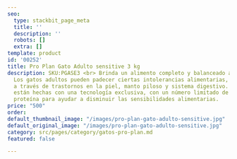 ```yaml
---
seo:
  type: stackbit_page_meta
  title: ''
  description: ''
  robots: []
  extra: []
template: product
id: '00252'
title: Pro Plan Gato Adulto sensitive 3 kg
description: SKU:PGASE3 <br> Brinda un alimento completo y balanceado a tu gato adulto.
  Los gatos adultos pueden padecer ciertas intolerancias alimentarias, expresadas
  a través de trastornos en la piel, manto piloso y sistema digestivo. Sus croquetas
  están hechas con una tecnología exclusiva, con un número limitado de fuentes de
  proteína para ayudar a disminuir las sensibilidades alimentarias.
price: "500"
order: 
default_thumbnail_image: "/images/pro-plan-gato-adulto-sensitive.jpg"
default_original_image: "/images/pro-plan-gato-adulto-sensitive.jpg"
category: src/pages/category/gatos-pro-plan.md
featured: false

---
```

